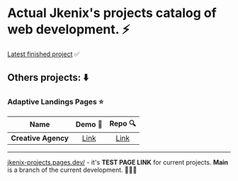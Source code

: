 # Actual Jkenix's projects catalog of web development. ⚡   

[Latest finished project](https://github.com/jkenix/jkenix-project/tree/feni-website) ✅

## **Others projects**: ⬇️

### Adaptive Landings Pages ⭐  

|Name|Demo 🔗|Repo 🔍|
|:------------------:|:------:|:------:|
|**Creative Agency**|[Link](https://creative-agency-hev.pages.dev/)|[Link](https://github.com/jkenix/jkenix-projects/tree/creative-agency)|   

---

[jkenix-projects.pages.dev/](jkenix-projects.pages.dev/) - it's **TEST PAGE LINK** for current projects.
**Main** is a branch of the current development. 👨🏻‍💻 
